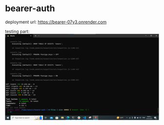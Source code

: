 # bearer-auth
deployment url:
https://bearer-07y3.onrender.com



testing part:
![tests](./test.png)